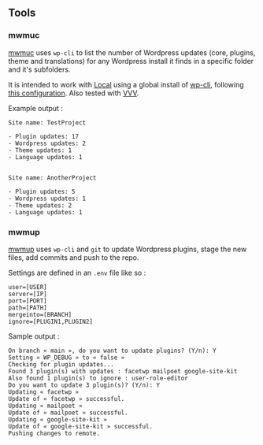 ## Tools

### mwmuc

[mwmuc](https://github.com/mwmdev/tools/blob/main/mwmuc/mwmuc.py) uses `wp-cli` to list the number of Wordpress updates (core, plugins, theme and translations) for any Wordpress install it finds in a specific folder and it's subfolders.

It is intended to work with [Local](https://localwp.com/) using a global install of [wp-cli](https://wp-cli.org/), following [this configuration](https://salferrarello.com/wp-cli-local-by-flywheel-without-ssh/). Also tested with [VVV](https://varyingvagrantvagrants.org/).

Example output :

```
Site name: TestProject

- Plugin updates: 17
- Wordpress updates: 2
- Theme updates: 1
- Language updates: 1


Site name: AnotherProject

- Plugin updates: 5 
- Wordpress updates: 1
- Theme updates: 2
- Language updates: 1
```

### mwmup

[mwmup](https://github.com/mwmdev/tools/blob/main/mwmup/mwmup.py) uses `wp-cli` and `git` to update Wordpress plugins, stage the new files, add commits and push to the repo.

Settings are defined in an `.env` file like so :

```
user=[USER]
server=[IP]
port=[PORT]
path=[PATH]
mergeinto=[BRANCH]
ignore=[PLUGIN1,PLUGIN2]
```

Sample output :

```
On branch « main », do you want to update plugins? (Y/n): Y
Setting « WP_DEBUG » to « false »
Checking for plugin updates...
Found 3 plugin(s) with updates : facetwp mailpoet google-site-kit
Also found 1 plugin(s) to ignore : user-role-editor 
Do you want to update 3 plugin(s)? (Y/n): Y
Updating « facetwp »
Update of « facetwp » successful.
Updating « mailpoet »
Update of « mailpoet » successful.
Updating « google-site-kit »
Update of « google-site-kit » successful.
Pushing changes to remote.
```